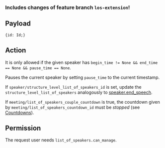 ### Includes changes of feature branch `los-extension`!

## Payload
```
{id: Id;}
```

## Action
It is only allowed if the given speaker has `begin_time != None && end_time == None && pause_time == None`.

Pauses the current speaker by setting `pause_time` to the current timestamp.

If `speaker/structure_level_list_of_speakers_id` is set, update the `structure_level_list_of_speakers` analogously to [speaker.end_speech](speaker.end_speech).

If `meeting/list_of_speakers_couple_countdown` is true, the countdown given by
`meeting/list_of_speakers_countdown_id` must be *stopped* (see
[Countdowns](https://github.com/OpenSlides/OpenSlides/wiki/Countdowns#stop-a-countdown)).

## Permission
The request user needs `list_of_speakers.can_manage`.
